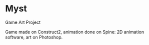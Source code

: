 Myst
====

Game Art Project

Game made on Construct2, animation done on Spine: 2D animation software, art on Photoshop.
